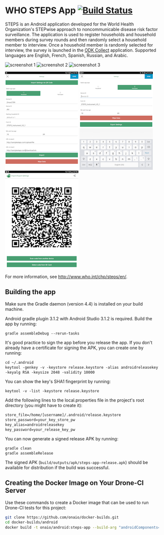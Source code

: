 # WHO STEPS App [![Build Status](http://cicd.onalabs.org/api/badges/onaio/steps-app/status.svg)](http://cicd.onalabs.org/onaio/steps-app)

STEPS is an Android application developed for the World Health Organization's STEPwise approach to noncommunicable disease risk factor surveillance. The application is used to register households and household members during survey rounds and then randomly select a household member to interview. Once a household member is randomly selected for interview, the survey is launched in the [ODK Collect](https://opendatakit.org/use/collect/) application. Supported languages are English, French, Spanish, Russian, and Arabic.

![screenshot 1](screenshots/screen1.png) ![screenshot 2](screenshots/screen2.png) ![screenshot 3](screenshots/screen3.png)

![screenshot_4](screenshots/screen4.png) ![screenshot_5](screenshots/screen5.png) ![screenshot_6](screenshots/screen6.png)

For more information, see http://www.who.int/chp/steps/en/.

## Building the app

Make sure the Gradle daemon (version 4.4) is installed on your build machine. 

Android gradle plugin 3.1.2 with Android Studio 3.1.2 is required.
Build the app by running:

```
gradle assembleDebug --rerun-tasks
```

It's good practice to sign the app before you release the app. If you don't already have a certificate for signing the APK, you can create one by running:

```
cd ~/.android
keytool -genkey -v -keystore release.keystore -alias androidreleasekey -keyalg RSA -keysize 2048 -validity 10000
```

You can show the key's SHA1 fingerprint by running:

```
keytool -v -list -keystore release.keystore
```

Add the following lines to the local.properties file in the project's root directory (you might have to create it):

```
store_file=/home/[username]/.android/release.keystore
store_password=your_key_store_pw
key_alias=androidreleasekey
key_password=your_release_key_pw
```

You can now generate a signed release APK by running:

```
gradle clean
gradle assembleRelease
```

The signed APK (`build/outputs/apk/steps-app-release.apk`) should be available for distribution if the build was successful.

## Creating the Docker Image on Your Drone-CI Server

Use these commands to create a Docker image that can be used to run Drone-CI tests for this project:

```sh
git clone https://github.com/onaio/docker-builds.git
cd docker-builds/android
docker build -t onaio/android:steps-app --build-arg "androidComponents=platform-tools,android-21,extra-android-support,extra-android-m2repository,extra-google-m2repository" --build-arg "buildToolsVersion=27.0.3" .
```
